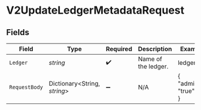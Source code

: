 # V2UpdateLedgerMetadataRequest


## Fields

| Field                        | Type                         | Required                     | Description                  | Example                      |
| ---------------------------- | ---------------------------- | ---------------------------- | ---------------------------- | ---------------------------- |
| `Ledger`                     | *string*                     | :heavy_check_mark:           | Name of the ledger.          | ledger001                    |
| `RequestBody`                | Dictionary<String, *string*> | :heavy_minus_sign:           | N/A                          | {<br/>"admin": "true"<br/>}  |